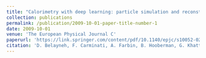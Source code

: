 ```yaml
---
title: "Calorimetry with deep learning: particle simulation and reconstruction for collider physics"
collection: publications
permalink: /publication/2009-10-01-paper-title-number-1
date: 2009-10-01
venue: 'The European Physical Journal C'
paperurl: 'https://link.springer.com/content/pdf/10.1140/epjc/s10052-020-8251-9.pdf'
citation: 'D. Belayneh, F. Carminati, A. Farbin, B. Hooberman, G. Khattak, M. Liu, J. Liu, D. Olivito, <u>V. Barin Pacela</u>}, M. Pierini, A. Schwing, M. Spiropulu, S. Vallecorsa, J-R. Vlimant, W. Wei, and M. ZhangYour Name, You. (2009). &quot; Calorimetry with deep learning: particle simulation and reconstruction for collider physics.&quot; <i>The European Physical Journal C</i>. 800.'
---
```

